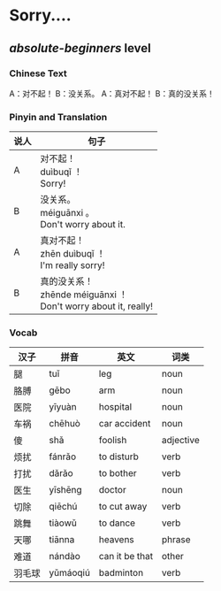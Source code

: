 # Sorry....
## *absolute-beginners* level

### Chinese Text
A：对不起！
B：没关系。
A：真对不起！
B：真的没关系！

### Pinyin and Translation
|说人|句子|
|----|----|
|A|对不起！<br />duìbuqǐ ！<br />Sorry!|
|B|没关系。<br />méiguānxi 。<br />Don't worry about it.|
|A|真对不起！<br />zhēn duìbuqǐ ！<br />I'm really sorry!|
|B|真的没关系！<br />zhēnde méiguānxi ！<br />Don't worry about it, really!|
### Vocab
|汉子|拼音|英文|词类|
|----|----|----|----|
|腿|tuǐ|leg|noun|
|胳膊|gēbo|arm|noun|
|医院|yīyuàn|hospital|noun|
|车祸|chēhuò|car accident|noun|
|傻|shǎ|foolish|adjective|
|烦扰|fánrǎo|to disturb|verb|
|打扰|dǎrǎo|to bother|verb|
|医生|yīshēng|doctor|noun|
|切除|qiēchú|to cut away|verb|
|跳舞|tiàowǔ|to dance|verb|
|天哪|tiānna|heavens|phrase|
|难道|nándào|can it be that|other|
|羽毛球|yǔmáoqiú|badminton|verb|
